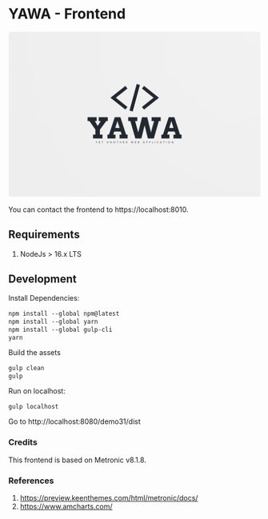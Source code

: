 # YAWA - Frontend

![YAWA Logo](../resources/brand/yawa-logo.png)

You can contact the frontend to https://localhost:8010.

## Requirements
1. NodeJs > 16.x LTS

## Development

Install Dependencies:
```
npm install --global npm@latest
npm install --global yarn
npm install --global gulp-cli
yarn
```

Build the assets
```
gulp clean
gulp
```

Run on localhost:
```
gulp localhost
```

Go to http://localhost:8080/demo31/dist


### Credits
This frontend is based on Metronic v8.1.8.


### References
1. https://preview.keenthemes.com/html/metronic/docs/
2. https://www.amcharts.com/

